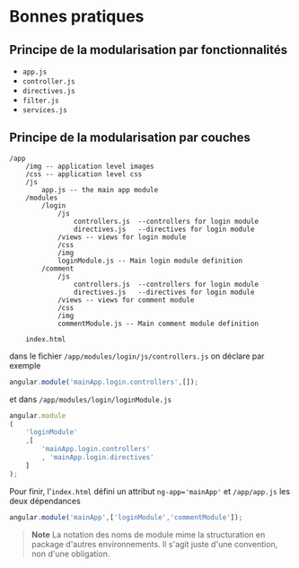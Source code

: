 # Bonnes pratiques

## Principe de la modularisation par fonctionnalités

- `app.js`
- `controller.js`
- `directives.js`
- `filter.js`
- `services.js`

## Principe de la modularisation par couches

```
/app
    /img -- application level images
    /css -- application level css
    /js
        app.js -- the main app module
    /modules
		/login
			/js
				controllers.js  --controllers for login module
                directives.js   --directives for login module
            /views -- views for login module
            /css
            /img
            loginModule.js -- Main login module definition
        /comment
            /js
                controllers.js  --controllers for login module
                directives.js   --directives for login module
            /views -- views for comment module
            /css
            /img
            commentModule.js -- Main comment module definition
        
    index.html
```

dans le fichier `/app/modules/login/js/controllers.js` on déclare par exemple

```javascript
angular.module('mainApp.login.controllers',[]);
```

et dans `/app/modules/login/loginModule.js`

```javascript
angular.module
(
  	'loginModule'
  	,[
  		'mainApp.login.controllers'
  		, 'mainApp.login.directives'
  	]
);
```

Pour finir, l'`index.html` défini un attribut `ng-app='mainApp'` et `/app/app.js` les deux dépendances

```javascript
angular.module('mainApp',['loginModule','commentModule']);
```

> **Note** La notation des noms de module mime la structuration en package d'autres environnements. Il s'agit juste d'une convention, non d'une obligation.